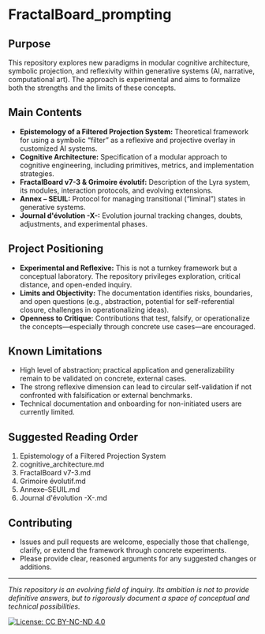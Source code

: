 # FractalBoard_prompting

## Purpose

This repository explores new paradigms in modular cognitive architecture, symbolic projection, and reflexivity within generative systems (AI, narrative, computational art). The approach is experimental and aims to formalize both the strengths and the limits of these concepts.

## Main Contents

- **Epistemology of a Filtered Projection System:** Theoretical framework for using a symbolic “filter” as a reflexive and projective overlay in customized AI systems.
- **Cognitive Architecture:** Specification of a modular approach to cognitive engineering, including primitives, metrics, and implementation strategies.
- **FractalBoard v7-3 & Grimoire évolutif:** Description of the Lyra system, its modules, interaction protocols, and evolving extensions.
- **Annex – SEUIL:** Protocol for managing transitional (“liminal”) states in generative systems.
- **Journal d'évolution -X-:** Evolution journal tracking changes, doubts, adjustments, and experimental phases.

## Project Positioning

- **Experimental and Reflexive:** This is not a turnkey framework but a conceptual laboratory. The repository privileges exploration, critical distance, and open-ended inquiry. 
- **Limits and Objectivity:** The documentation identifies risks, boundaries, and open questions (e.g., abstraction, potential for self-referential closure, challenges in operationalizing ideas).
- **Openness to Critique:** Contributions that test, falsify, or operationalize the concepts—especially through concrete use cases—are encouraged.

## Known Limitations

- High level of abstraction; practical application and generalizability remain to be validated on concrete, external cases.
- The strong reflexive dimension can lead to circular self-validation if not confronted with falsification or external benchmarks.
- Technical documentation and onboarding for non-initiated users are currently limited.

## Suggested Reading Order

1. Epistemology of a Filtered Projection System  
2. cognitive_architecture.md  
3. FractalBoard v7-3.md  
4. Grimoire évolutif.md  
5. Annexe–SEUIL.md  
6. Journal d'évolution -X-.md

## Contributing

- Issues and pull requests are welcome, especially those that challenge, clarify, or extend the framework through concrete experiments.
- Please provide clear, reasoned arguments for any suggested changes or additions.

---

*This repository is an evolving field of inquiry. Its ambition is not to provide definitive answers, but to rigorously document a space of conceptual and technical possibilities.*




[![License: CC BY-NC-ND 4.0](https://licensebuttons.net/l/by-nc-nd/4.0/88x31.png)](https://creativecommons.org/licenses/by-nc-nd/4.0/)
